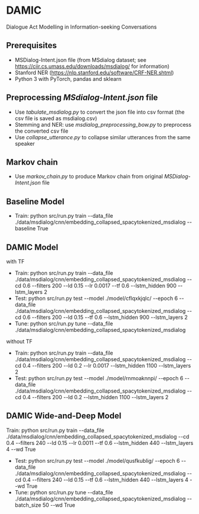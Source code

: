 # DAMIC
Dialogue Act Modelling in Information-seeking Conversations

## Prerequisites
- MSDialog-Intent.json file (from MSdialog dataset; see https://ciir.cs.umass.edu/downloads/msdialog/ for information)
- Stanford NER (https://nlp.stanford.edu/software/CRF-NER.shtml)
- Python 3 with PyTorch, pandas and sklearn 


## Preprocessing *MSdialog-Intent.json* file
- Use *tabulate_msdialog.py* to convert the json file into csv format (the csv file is saved as msdialog.csv)
- Stemming and NER: use *msdialog_preprocessing_bow.py* to preprocess the converted csv file
- Use *collapse_utterance.py* to collapse similar utterances from the same speaker


## Markov chain
- Use *markov_chain.py* to produce Markov chain from original *MSDialog-Intent.json* file

## Baseline Model
- Train: python src/run.py train --data_file ./data/msdialog/cnn/embedding_collapsed_spacytokenized_msdialog --baseline True

## DAMIC Model

with TF

- Train: python src/run.py train --data_file ./data/msdialog/cnn/embedding_collapsed_spacytokenized_msdialog --cd 0.6 --filters 200 --ld 0.15 --lr 0.0017 --tf 0.6 --lstm_hidden 900 --lstm_layers 2
- Test: python src/run.py test --model ./model/cflqxkjqlc/ --epoch 6 --data_file ./data/msdialog/cnn/embedding_collapsed_spacytokenized_msdialog --cd 0.6 --filters 200 --ld 0.15 --tf 0.6 --lstm_hidden 900 --lstm_layers 2
- Tune: python src/run.py tune --data_file ./data/msdialog/cnn/embedding_collapsed_spacytokenized_msdialog

without TF

- Train: python src/run.py train --data_file ./data/msdialog/cnn/embedding_collapsed_spacytokenized_msdialog --cd 0.4 --filters 200 --ld 0.2 --lr 0.0017 --lstm_hidden 1100 --lstm_layers 2
- Test: python src/run.py test --model ./model/rnmoaknnpi/ --epoch 6 --data_file ./data/msdialog/cnn/embedding_collapsed_spacytokenized_msdialog --cd 0.4 --filters 200 --ld 0.2 --lstm_hidden 1100 --lstm_layers 2


## DAMIC Wide-and-Deep Model
Train: python src/run.py train --data_file ./data/msdialog/cnn/embedding_collapsed_spacytokenized_msdialog --cd 0.4 --filters 240 --ld 0.15 --lr 0.0011 --tf 0.6 --lstm_hidden 440 --lstm_layers 4 --wd True
- Test: python src/run.py test --model ./model/qusfkublig/ --epoch 6 --data_file ./data/msdialog/cnn/embedding_collapsed_spacytokenized_msdialog --cd 0.4 --filters 240 --ld 0.15 --tf 0.6 --lstm_hidden 440 --lstm_layers 4 --wd True
- Tune: python src/run.py tune --data_file ./data/msdialog/cnn/embedding_collapsed_spacytokenized_msdialog --batch_size 50 --wd True